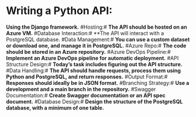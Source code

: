 # Writing a Python API: 
  **Using the Django framework.**
#Hosting:# 
  **The API should be hosted on an Azure VM.**
#Database Interaction:# 
  **The API will interact with a PostgreSQL database.
#Data Management:# 
  **You can use a custom dataset or download one, and manage it in PostgreSQL.**
#Azure Repo:# 
  **The code should be stored in an Azure repository.**
#Azure DevOps Pipeline:# 
  **Implement an Azure DevOps pipeline for automatic deployment.**
#API Structure Design:# 
  **Today’s task includes figuring out the API structure.**
#Data Handling:# 
  **The API should handle requests, process them using Python and PostgreSQL, and return responses.**
#Output Format:# 
  **Responses should ideally be in JSON format.**
#Branching Strategy:# 
  **Use a development and a main branch in the repository.**
#Swagger Documentation:# 
  **Create Swagger documentation or an API spec document.**
#Database Design:# 
  **Design the structure of the PostgreSQL database, with a minimum of one table.**
